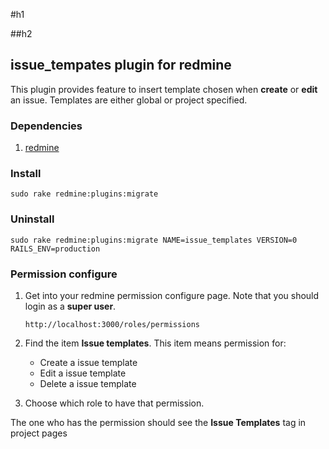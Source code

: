 #h1

##h2


## issue_tempates plugin for redmine

This plugin provides feature to insert template chosen when **create** or **edit** an issue. Templates are either global or project specified.

### Dependencies

1. [redmine](http://www.redmine.org/projects/redmine/wiki/Guide)

### Install

```
sudo rake redmine:plugins:migrate
```

### Uninstall

```
sudo rake redmine:plugins:migrate NAME=issue_templates VERSION=0 RAILS_ENV=production
```

### Permission configure

1. Get into your redmine permission configure page. Note that you should login as a **super user**.
    ```
    http://localhost:3000/roles/permissions
    ```

2. Find the item **Issue templates**. This item means permission for:
    - Create a issue template
    - Edit a issue template
    - Delete a issue template

3. Choose which role to have that permission.

The one who has the permission should see the **Issue Templates** tag in project pages
